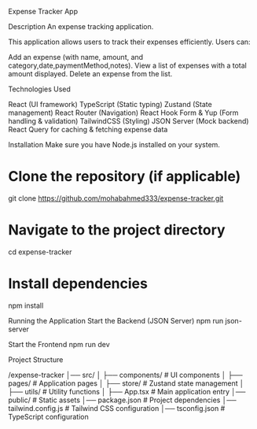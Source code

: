 Expense Tracker App

Description
An expense tracking application.

This application allows users to track their expenses efficiently. Users can:

Add an expense (with name, amount, and category,date,paymentMethod,notes).
View a list of expenses with a total amount displayed.
Delete an expense from the list.

Technologies Used

React (UI framework)
TypeScript (Static typing)
Zustand (State management)
React Router (Navigation)
React Hook Form & Yup (Form handling & validation)
TailwindCSS (Styling)
JSON Server (Mock backend)
React Query for caching & fetching expense data

Installation
Make sure you have Node.js installed on your system.

# Clone the repository (if applicable)

git clone <https://github.com/mohabahmed333/expense-tracker.git>

# Navigate to the project directory

cd expense-tracker

# Install dependencies

npm install

Running the Application
Start the Backend (JSON Server)
npm run json-server

Start the Frontend
npm run dev

Project Structure

/expense-tracker
│── src/
│ ├── components/ # UI components
│ ├── pages/ # Application pages
│ ├── store/ # Zustand state management
│ ├── utils/ # Utility functions
│ ├── App.tsx # Main application entry
│── public/ # Static assets
│── package.json # Project dependencies
│── tailwind.config.js # Tailwind CSS configuration
│── tsconfig.json # TypeScript configuration
